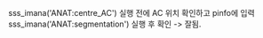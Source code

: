 sss_imana('ANAT:centre_AC') 실행 전에 AC 위치 확인하고 pinfo에 입력
sss_imana('ANAT:segmentation') 실행 후 확인 ->  잘됨.
